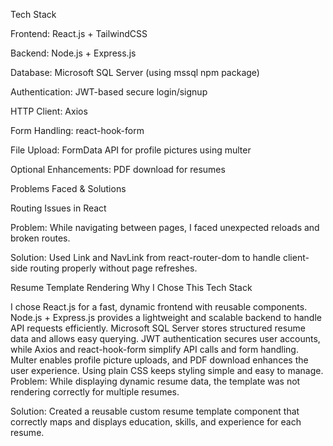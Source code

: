 Tech Stack

Frontend: React.js + TailwindCSS

Backend: Node.js + Express.js

Database: Microsoft SQL Server (using mssql npm package)

Authentication: JWT-based secure login/signup

HTTP Client: Axios

Form Handling: react-hook-form

File Upload: FormData API for profile pictures using multer

Optional Enhancements: PDF download for resumes

Problems Faced & Solutions

Routing Issues in React

Problem: While navigating between pages, I faced unexpected reloads and broken routes.

Solution: Used Link and NavLink from react-router-dom to handle client-side routing properly without page refreshes.

Resume Template Rendering
Why I Chose This Tech Stack

I chose React.js for a fast, dynamic frontend with reusable components. Node.js + Express.js provides a lightweight and scalable backend to handle API requests efficiently. Microsoft SQL Server stores structured resume data and allows easy querying. JWT authentication secures user accounts, while Axios and react-hook-form simplify API calls and form handling. Multer enables profile picture uploads, and PDF download enhances the user experience. Using plain CSS keeps styling simple and easy to manage.
Problem: While displaying dynamic resume data, the template was not rendering correctly for multiple resumes.

Solution: Created a reusable custom resume template component that correctly maps and displays education, skills, and experience for each resume.

